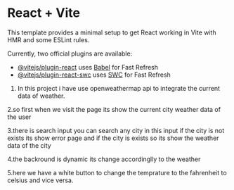 # React + Vite

This template provides a minimal setup to get React working in Vite with HMR and some ESLint rules.

Currently, two official plugins are available:

- [@vitejs/plugin-react](https://github.com/vitejs/vite-plugin-react/blob/main/packages/plugin-react/README.md) uses [Babel](https://babeljs.io/) for Fast Refresh
- [@vitejs/plugin-react-swc](https://github.com/vitejs/vite-plugin-react-swc) uses [SWC](https://swc.rs/) for Fast Refresh



1. In this project i have use openweathermap api to integrate the current data of weather.

2.so first when we visit the page its show the current  city   weather data of the user 


3.there is search input you can search any city in this input if the city is not exists its show error page and if the city is exists so its show the weather data of the city

4.the backround is dynamic its change accordinglly to the weather 

5.here we have a white button  to change the temprature to the  fahrenheit to celsius and vice versa.

